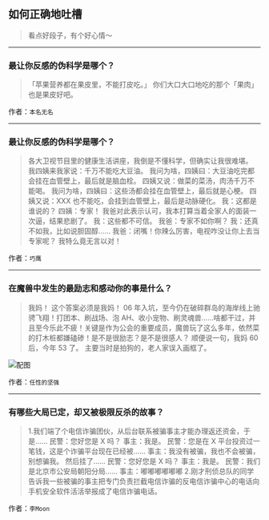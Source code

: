 ## 如何正确地吐槽

> 看点好段子，有个好心情～


 
---

### 最让你反感的伪科学是哪个？

> 「苹果营养都在果皮里，不能打皮吃。」
> 你们大口大口地吃的那个「果肉」也是果皮好吧。


作者：`本名无名`

---

### 最让你反感的伪科学是哪个？

> 各大卫视节目里的健康生活讲座，我倒是不懂科学，但确实让我很难堪。
> 我四姨来我家说：千万不能吃大豆油。
> 我问为啥，四姨曰：大豆油吃完都会挂在血管壁上，最后就是脑血栓。
> 四姨又说：做菜的菜汤，肉汤千万不能喝。
> 我问为啥，四姨曰：这些汤都会挂在血管壁上，最后就是心梗。
> 四姨又说：XXX 也不能吃，会挂到血管壁上，最后是动脉硬化。
> 我：这都是谁说的？
> 四姨：专家！
> 我爸对此表示认可，我本打算当着全家人的面装一次逼，结果悲剧了。
> 我：这些都不可信。
> 我爸：专家不如你啊？
> 我：还真不如我，比如说胆固醇……
> 我爸：闭嘴！你辣么厉害，电视咋没让你上去当专家呢？
> 我特么竟无言以对！


作者：`巧鹰`

---

### 在魔兽中发生的最励志和感动你的事是什么？

> 我妈！
> 这个答案必须是我妈！
> 06 年入坑，至今仍在破碎群岛的海岸线上驰骋飞翔！打团本、刷战场、泡 AH、收小宠物、刷灵魂兽……啥都干过，并且至今乐此不疲！关键是作为公会的重要成员，魔兽玩了这么多年，依然菜的打木桩都嫌磕碜！是不是很励志？是不是很感人？
> 顺便说一句，我妈 60 后，今年 53 了。
> 主要当时是拍狗的，老人家误入画框了。



![配图](http://pic2.zhimg.com/70/v2-c2f317c0f075e0dc954e0ba25db6dc45_b.jpg)


作者：`任性的坚强`

---

### 有哪些大局已定，却又被极限反杀的故事？

> 1.我们端了个电信诈骗团伙，从后台联系被骗事主才能办理返还资金，于是……
> 民警：您好您是 X 吗？
> 事主：我是。
> 民警：您是在 X 平台投资过一笔钱，这是个诈骗平台现在已经被……
> 事主：我没有被骗，我也不会被骗，别想骗我。
> 然后挂了……
> 民警：您好您是 X 吗？
> 事主：我是。
> 民警：我们是北京市公安局朝阳分局……
> 事主：嘟嘟嘟嘟嘟嘟
> 2.刚才刑侦总队的同学告诉我一些被骗的事主把专门负责拦截电信诈骗的反电信诈骗中心的电话向手机安全软件活活举报成了电信诈骗电话。


作者：`李Moon`